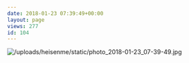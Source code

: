 ```yaml
---
date: 2018-01-23 07:39:49+00:00
layout: page
views: 277
id: 104
---
```




![/uploads/heisenme/static/photo_2018-01-23_07-39-49.jpg](/uploads/heisenme/static/photo_2018-01-23_07-39-49.jpg)

